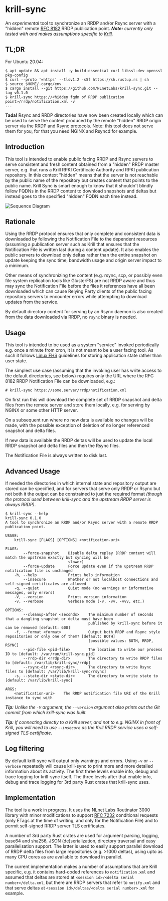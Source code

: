# krill-sync

An *experimental* tool to synchronize an RRDP and/or Rsync server with a "hidden" remote [RFC 8182](https://tools.ietf.org/html/rfc8182) RRDP publication point. _**Note:** currently only tested with and makes assumptions specific to [Krill](https://nlnetlabs.nl/projects/rpki/krill/)._

## TL;DR

For Ubuntu 20.04:

```
$ apt update && apt install -y build-essential curl libssl-dev openssl pkg-config
$ curl --proto '=https' --tlsv1.2 -sSf https://sh.rustup.rs | sh
$ source $HOME/.cargo/env
$ cargo install --git https://github.com/NLnetLabs/krill-sync.git --tag v0.1.0
$ krill-sync https://<hidden fqdn of RRDP publication point>/rrdp/notification.xml -v
...
```

**Tada!** Rsync and RRDP directories have now been created locally which can be used to serve the content produced by the remote "hidden" RRDP origin server via the RRDP and Rsync protocols. Note: this tool does not serve them for you, for that you need NGINX and Rsyncd for example.

## Introduction

This tool is intended to enable public facing RRDP and Rsync servers to serve consistent and fresh content obtained from a "hidden" RRDP master server, e.g. that runs a Krill RPKI Certificate Authority and RPKI publication repository. In this context "hidden" means that the server is not reachable by the public name of the repository but creates content that points to the public name. Krill Sync is smart enough to know that it shouldn't blindly follow FQDNs in the RRDP content to download snapshots and deltas but instead goes to the specified "hidden" FQDN each time instead.

![Sequence Diagram](http://www.plantuml.com/plantuml/png/lPFVJzim4CVV_LUS-aGbYBGVJsYTg6WH4LE9qg9fKrzCVANMd7DcNu3yztCSGiOYDFgmlJJk-NFVEtzzFlCi7TUb4LNuwa9NaXWcEPf6qnra8TXCG7h8ivV4njMUOKx5the8RERYrZx-ALDPhzcw1jRexj4T-McdjiokNw9NJXi3wuQA25ojlwtE1PA2aUYbLWe9Hjenxp9TB9Oh8MOpI5Vf9fr_IR_FD-dr2cOp8Q8gd7n-mauXpnSPa6MzquLaRGbssY0u_5cZvoV-qybV-44tBWA63qupWYTP-RrbaAH0eM49DtdgN-aZ0YyQy4C7hv23LlJq5Bx6mhaFHWQLoW9RKDh_U8KBQgCkU-atf8wjwtFoh4tOp4zXeNrXm_r0dbsbu8Phy_7QmDWktuUSSDAG4nP3jHlV7yUwhYXRs24N-otz9bPOOYJkHUA09KaI9o5Rvkdr8ZqFqOjykRuyQ1Q2iDBjNsaEdGiuqZiezfBkK4s5a8OX10WVncXhXWuLg2vlqO7s8E-bDlBMeFXtumKxws8_SS-39TCSC79zF_EgCaslmHRkaD19HgWh5JxgkT4j7Tcgy_8O2acWoJDArTrdxAH7fwCg5_fnEF5U-dqmSmWyIFzSLxtrKS14iYrr8Orf9iUW4qosz2w1pbuE79RLbjud8OjaYL3KBgoutR96RUb3lnF94Ew9BNrCMaUGiIMd__7vZGuc198IP-6dBiql)

## Rationale

Using the RRDP protocol ensures that only complete and consistent data is downloaded by following the Notification File to the dependent resources (assuming a publication server such as Krill that ensures that the Notification File is written last during a content update). It also enables the public servers to download only deltas rather than the entire snapshot on update keeping the sync time, bandwidth usage and origin server impact to a minimum.

Other means of synchronizing the content (e.g. rsync, scp, or possibly even file system replication tools like GlusterFS) are not RRDP aware and thus may sync the Notification File before the files it references have all been downloaded which can cause Relying Party clients of the public facing repository servers to encounter errors while attempting to download updates from the service.

By default directory content for serving by an Rsync daemon is also created from the data downloaded via RRDP, no `rsync` binary is needed.

## Usage

This tool is intended to be used as a system "service" invoked periodically e.g. once a minute from cron, it is not meant to be a user facing tool. As such it follows [Linux FHS](https://refspecs.linuxfoundation.org/fhs.shtml) guidelines for storing application state rather than user state.

The simplest use case (assuming that the invoking user has write access to the default directories, see below) requires only the URL where the RFC 8182 RRDP Notification File can be downloaded, e.g.:

```
# krill-sync https://some.server/rrdp/notification.xml
```

On first run this will download the complete set of RRDP snapshot and delta files from the remote server and store them locally, e.g. for serving by NGINX or some other HTTP server.

On a subsequent run where no new data is available no changes will be made, with the possible exception of deletion of no longer referenced snapshot and delta files.

If new data is available the RRDP deltas will be used to update the local RRDP snapshot and delta files and then the Rsync files.

The Notification File is always written to disk last.

## Advanced Usage

If needed the directories in which internal state and repository output are stored can be specified, and for servers that serve only RRDP or Rsync but not both it the output can be constrained to just the required format _(though the protocol used between krill-sync and the upstream RRDP server is always RRDP)_.

```
$ krill-sync --help
krill-sync 0.1.0
A tool to synchronize an RRDP and/or Rsync server with a remote RRDP publication point.

USAGE:
    krill-sync [FLAGS] [OPTIONS] <notification-uri>

FLAGS:
        --force-snapshot    Disable delta replay (RRDP content will match the upstream exactly but syncing will be
                            slower)
        --force-update      Force update even if the upstream RRDP notification file is unchanged
    -h, --help              Prints help information
        --insecure          Whether or not localhost connections and self-signed certificates are allowed
    -q, --quiet             Quiet mode (no warnings or informative messages, only errors)
    -V, --version           Prints version information
    -v, --verbose           Verbose mode (-v, -vv, -vvv, etc.)

OPTIONS:
        --cleanup-after <seconds>    The minimum number of seconds that a dangling snapshot or delta must have been
                                     published by krill-sync before it can be removed [default: 600]
    -f, --format <format>            Output both RRDP and Rsync style repositories or only one of them? [default: BOTH]
                                     [possible values: BOTH, RRDP, RSYNC]
        --pid-file <pid-file>        The location to write our process ID to [default: /var/run/krill-sync.pid]
        --rrdp-dir <rrdp-dir>        The directory to write RRDP files to [default: /var/lib/krill-sync/rrdp]
        --rsync-dir <rsync-dir>      The directory to write Rsync files to [default: /var/lib/krill-sync/rsync]
    -s, --state-dir <state-dir>      The directory to write state to [default: /var/lib/krill-sync]

ARGS:
    <notification-uri>    The RRDP notification file URI of the Krill instance to sync with
```

_**Tip:** Unlike the `-V` argument, the `--version` argument also prints out the Git commit from which krill-sync was built._

_**Tip:** If connecting directly to a Krill server, and not to e.g. NGINX in front of Krill, you will need to use `--insecure` as the Krill RRDP service uses a self-signed TLS certificate._

## Log filtering

By default krill-sync will output only warnings and errors. Using `-v` or `--verbose` repeatedly will cause krill-sync to print more and more detailed information about its activity. The first three levels enable info, debug and trace logging for krill-sync itself. The three levels after that enable info, debug and trace logging for 3rd party Rust crates that krill-sync uses.

## Implementation

The tool is a work in progress. It uses the NLnet Labs Routinator 3000 library with minor modifications to support [RFC 7232](https://tools.ietf.org/html/rfc7232) conditional requests (only ETags at the time of writing, and only for the Notification File) and to permit self-signed RRDP server TLS certificates.

A number of 3rd party Rust crates are used for argument parsing, logging, base64 and sha256, JSON (de)serialization, directory traversal and easy parallelisation support. The latter is used to easily support parallel download of RRDP delta files from large repositories (e.g. >1000 deltas), using upto as many CPU cores as are available to download in parallel.

The current implementation makes a number of assumptions that are Krill specific, e.g. it contains hard-coded references to `notification.xml` and assumed that deltas are stored at `<session id>/<delta serial number>/delta.xml`, but there are RRDP servers that refer to `notify.xml` and that serve deltas at `<session id>/deltas/<delta serial number>.xml` for example.
